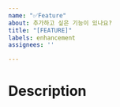 ```yaml
---
name: "✅Feature"
about: 추가하고 싶은 기능이 있나요?
title: "[FEATURE]"
labels: enhancement
assignees: ''

---
```


# Description
<!-- 설명을 구체적으로 작성해주세요.
1과 2중 하나만 작성해주세요.  두 가지가 필요한 경우, 따로 작성해주세요.
필요시 사진 첨부 해주세요. -->

<!-- # ✅1. 바꿨으면 하는 부분
## 현재 작동 상황
현재 어떻게 작동중인가요?
## 이렇게 바꿔주세요
어떻게 바꾸고 싶은가요? -->

<!-- # ✅2. 추가했으면 하는 부분
추가적으로 어떤 기능이 왜 어느 부분에 필요한가요?
기능:
이유:
어디에: -->
